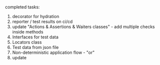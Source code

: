 completed tasks:

1. decorator for hydration
2. reporter / test results on ci/cd
3. update "Actions & Assertions & Waiters classes" - add multiple checks inside methods
4. Interfaces for test data
5. Locators class
6. Test data from json file
7. Non-deterministic application flow - "or"
8. update
